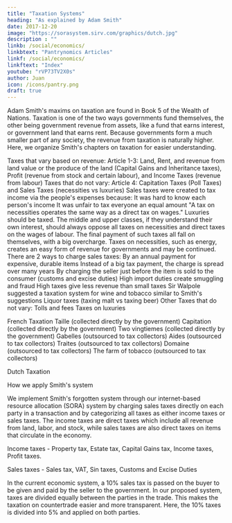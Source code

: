 ```yaml
---
title: "Taxation Systems"
heading: "As explained by Adam Smith"
date: 2017-12-20
image: "https://sorasystem.sirv.com/graphics/dutch.jpg"
description : ""
linkb: /social/economics/
linkbtext: "Pantrynomics Articles"
linkf: /social/economics/
linkftext: "Index"
youtube: "rVP73TV2X0s"
author: Juan
icon: /icons/pantry.png
draft: true
---
```



Adam Smith's maxims on taxation are found in Book 5 of the Wealth of Nations. Taxation is one of the two ways governments fund themselves, the other being government revenue from assets, like a fund that earns interest, or government land that earns rent. Because governments form a much smaller part of any society, the revenue from taxation is naturally higher. Here, we organize Smith's chapters on taxation for easier understanding.


Taxes that vary based on revenue: Article 1-3: Land, Rent, and revenue from land value or the produce of the land (Capital Gains and Inheritance taxes), Profit (revenue from stock and certain labour), and Income Taxes (revenue from labour)
Taxes that do not vary: Article 4: Capitation Taxes (Poll Taxes) and Sales Taxes (necessities vs luxuries)
Sales taxes were created to tax income via the people's expenses because:
It was hard to know each person's income
It was unfair to tax everyone an equal amount
"A tax on necessities operates the same way as a direct tax on wages."
Luxuries should be taxed.
The middle and upper classes, if they understand their own interest, should always oppose all taxes on necessities and direct taxes on the wages of labour. The final payment of such taxes all fall on themselves, with a big overcharge.
Taxes on necessities, such as energy, creates an easy form of revenue for governments and may be continued.
There are 2 ways to charge sales taxes:
By an annual payment for expensive, durable items
Instead of a big tax payment, the charge is spread over many years
By charging the seller just before the item is sold to the consumer (customs and excise duties)
High import duties create smuggling and fraud
High taxes give less revenue than small taxes
Sir Walpole suggested a taxation system for wine and tobacco similar to Smith's suggestions
Liquor taxes (taxing malt vs taxing beer)
Other Taxes that do not vary:
Tolls and fees
Taxes on luxuries




French Taxation
Taille (collected directly by the government)
Capitation (collected directly by the government)
Two vingtiemes (collected directly by the government)
Gabelles (outsourced to tax collectors)
Aides (outsourced to tax collectors)
Traites (outsourced to tax collectors)
Domaine (outsourced to tax collectors)
The farm of tobacco (outsourced to tax collectors)




Dutch Taxation


How we apply Smith's system

We implement Smith's forgotten system through our internet-based resource allocation (SORA) system by charging sales taxes directly on each party in a transaction and by categorizing all taxes as either income taxes or sales taxes. The income taxes are direct taxes which include all revenue from land, labor, and stock, while sales taxes are also direct taxes on items that circulate in the economy.




Income taxes - Property tax, Estate tax, Capital Gains tax, Income taxes, Profit taxes.




Sales taxes - Sales tax, VAT, Sin taxes, Customs and Excise Duties

In the current economic system, a 10% sales tax is passed on the buyer to be given and paid by the seller to the government. In our proposed system, taxes are divided equally between the parties in the trade. This makes the taxation on countertrade easier and more transparent. Here, the 10% taxes is divided into 5% and applied on both parties.